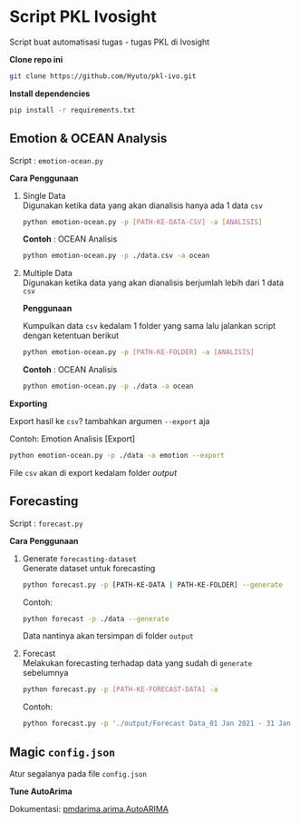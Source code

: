 # Script PKL Ivosight

Script buat automatisasi tugas - tugas PKL di Ivosight

**Clone repo ini**

```bash
git clone https://github.com/Hyuto/pkl-ivo.git
```

**Install dependencies**

```bash
pip install -r requirements.txt
```

## Emotion & OCEAN Analysis

Script : `emotion-ocean.py`

**Cara Penggunaan**

1. Single Data<br>
   Digunakan ketika data yang akan dianalisis hanya ada 1 data `csv`

   ```bash
   python emotion-ocean.py -p [PATH-KE-DATA-CSV] -a [ANALISIS]
   ```

   **Contoh** : OCEAN Analisis

   ```bash
   python emotion-ocean.py -p ./data.csv -a ocean
   ```
2. Multiple Data<br>
   Digunakan ketika data yang akan dianalisis berjumlah lebih dari 1 data `csv`

   **Penggunaan** 

   Kumpulkan data `csv` kedalam 1 folder yang sama lalu jalankan script dengan
   ketentuan berikut

   ```bash
   python emotion-ocean.py -p [PATH-KE-FOLDER] -a [ANALISIS]
   ```

   **Contoh** : OCEAN Analisis

   ```bash
   python emotion-ocean.py -p ./data -a ocean
   ```

**Exporting**

Export hasil ke `csv`? tambahkan argumen `--export` aja

Contoh: Emotion Analisis [Export]

```bash
python emotion-ocean.py -p ./data -a emotion --export
```

File `csv` akan di export kedalam folder *output*

## Forecasting

Script : `forecast.py`

**Cara Penggunaan**

1. Generate `forecasting-dataset`<br>
   Generate dataset untuk forecasting

   ```bash
   python forecast.py -p [PATH-KE-DATA | PATH-KE-FOLDER] --generate
   ```

   Contoh:

   ```bash
   python forecast -p ./data --generate
   ```

   Data nantinya akan tersimpan di folder `output`
2. Forecast<br>
   Melakukan forecasting terhadap data yang sudah di `generate` sebelumnya

   ```bash
   python forecast.py -p [PATH-KE-FORECAST-DATA] -a
   ```

   Contoh:

   ```bash
   python forecast.py -p './output/Forecast Data_01 Jan 2021 - 31 Jan 2021.csv' -a
   ```

## Magic `config.json`

Atur segalanya pada file `config.json`

**Tune AutoArima**

Dokumentasi: [pmdarima.arima.AutoARIMA](https://alkaline-ml.com/pmdarima/modules/generated/pmdarima.arima.AutoARIMA.html#pmdarima.arima.AutoARIMA)
